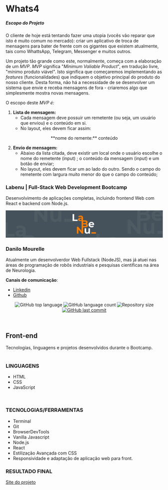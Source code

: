 # Whats4
##### Escopo do Projeto

O cliente de hoje está tentando fazer uma utopia (vocês vão reparar que isto é muito comum no mercado): criar um aplicativo de troca de mensagens para bater de frente com os gigantes que existem atualmente, tais como WhattsApp, Telegram, Messenger e muitos outros. 

Um projeto tão grande como este, normalmente, começa com a elaboração de um *MVP*. *MVP* significa "*Minimum Valiable Product*", em tradução livre, "mínimo produto viável". Isto significa que começaremos implementando as *features* (funcionalidades) que indiquem o objetivo principal do produto do nosso cliente. Desta forma, não há a necessidade de se desenvolver um sistema que envie e receba mensagens de fora - criaremos algo que simplesmente mostra novas mensagens. 

O escopo deste *MVP é:*

1. **Lista de mensagem:**
    - Cada mensagem deve possuir um remetente (ou seja, um usuário que enviou) e o conteúdo em si.
    - No layout, eles devem ficar assim:

<p align="center"> **nome do remente:** conteúdo </p>

2. **Envio de mensagem:**
    - Abaixo da lista citada, deve existir um local onde o usuário escolhe o nome do remetente (input) ; o conteúdo da mensagem (input) e um botão de enviar;
    - No layout, eles devem ficar um ao lado do outro. Sendo o campo do remetente com largura muito menor do que o campo do conteúdo;


### Labenu | Full-Stack Web Development Bootcamp
Desenvolvimento de aplicações completas, incluindo frontend Web com React e backend com Node.js.

![Screenshot_1](https://raw.githubusercontent.com/danilomourelle/Whats4/master/Lbn.png)
  
### Danilo Mourelle
Atualmente um desenvolverdor Web Fullstack (NodeJS), mas já atuei nas áreas de programação de robôs industriais e pesquisas científicas na área de Neurologia. 

**Canais de comunicação**:
- [Linkedin](https://www.linkedin.com/in/danilomourelle/)
- [Github](https://github.com/danilomourelle)

<p align="center">
  <img alt="GitHub top language" src="https://img.shields.io/github/languages/top/danilomourelle/Whats4">

  <img alt="GitHub language count" src="https://img.shields.io/github/languages/count/danilomourelle/Whats4">

  <img alt="Repository size" src="https://img.shields.io/github/repo-size/danilomourelle/Whats4">

  <a href="https://github.com/danilomourelle/Whats4/commits/master">
    <img alt="GitHub last commit" src="https://img.shields.io/github/last-commit/danilomourelle/Whats4">
  </a>
</p>
<br>

## Front-end
Tecnologias, linguagens e projetos desenvolvidos durante o Bootcamp.
<br><br>

### LINGUAGENS

* HTML
* CSS
* JavaScript
<br>

### TECNOLOGIAS/FERRAMENTAS

* Terminal
* Git
* BrowserDevTools
* Vanilla Javascript
* Node.js
* React
* Estilização Avançada com CSS
* Responsividade e adaptação de aplicação web para front.

### RESULTADO FINAL
[Site do projeto](http://ifuture-sagan.surge.sh/)

